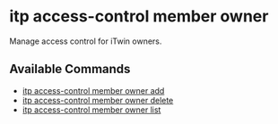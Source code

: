# itp access-control member owner

Manage access control for iTwin owners.

## Available Commands

- [itp access-control member owner add](docs/access-control/member/owner/add.md)
- [itp access-control member owner delete](docs/access-control/member/owner/delete.md)
- [itp access-control member owner list](docs/access-control/member/owner/list.md)
